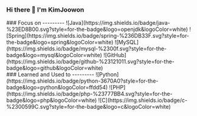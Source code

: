 ### Hi there 👋 I'm KimJoowon

  <div>
### Focus on
---------
![Java](https://img.shields.io/badge/java-%23ED8B00.svg?style=for-the-badge&logo=openjdk&logoColor=white)
![Spring](https://img.shields.io/badge/spring-%236DB33F.svg?style=for-the-badge&logo=spring&logoColor=white)
![MySQL](https://img.shields.io/badge/mysql-%2300f.svg?style=for-the-badge&logo=mysql&logoColor=white)
![GitHub](https://img.shields.io/badge/github-%23121011.svg?style=for-the-badge&logo=github&logoColor=white)
  </div>
  <div>
### Learned and Used to
---------
![Python](https://img.shields.io/badge/python-3670A0?style=for-the-badge&logo=python&logoColor=ffdd54)
![PHP](https://img.shields.io/badge/php-%23777BB4.svg?style=for-the-badge&logo=php&logoColor=white)
![C](https://img.shields.io/badge/c-%2300599C.svg?style=for-the-badge&logo=c&logoColor=white)
  </div>
<!--
**dali186/dali186** is a ✨ _special_ ✨ repository because its `README.md` (this file) appears on your GitHub profile.

Here are some ideas to get you started:

- 🔭 I’m currently working on ...
- 🌱 I’m currently learning ...
- 👯 I’m looking to collaborate on ...
- 🤔 I’m looking for help with ...
- 💬 Ask me about ...
- 📫 How to reach me: ...
- 😄 Pronouns: ...
- ⚡ Fun fact: ...
-->

<!-- <div style="display: flex; align-items: flex-start;"><img src="https://techstack-generator.vercel.app/github-icon.svg" alt="icon" width="72" height="72" /><img src="https://techstack-generator.vercel.app/mysql-icon.svg" alt="icon" width="72" height="72" /><img src="https://techstack-generator.vercel.app/java-icon.svg" alt="icon" width="72" height="72" /></div> -->
<!--![Java](https://img.shields.io/badge/java-%23ED8B00.svg?style=for-the-badge&logo=java&logoColor=white) -->
